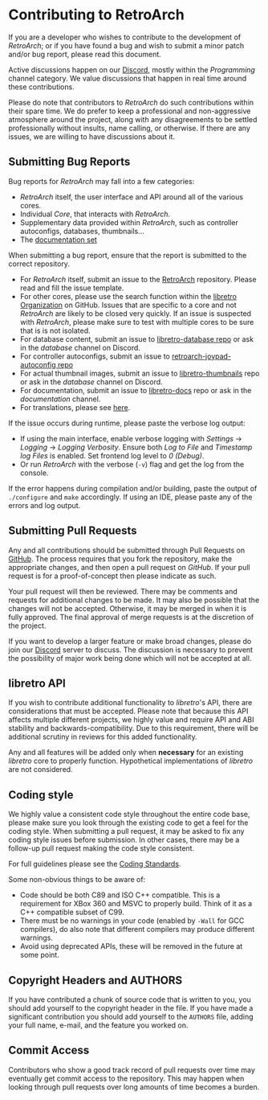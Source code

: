 # Contributing to RetroArch

If you are a developer who wishes to contribute to the development of _RetroArch_; or if you have
found a bug and wish to submit a minor patch and/or bug report, please read this document.

Active discussions happen on our [Discord](https://discordapp.com/invite/27Xxm2h), mostly within
the _Programming_ channel category. We value discussions that happen in real time around
these contributions.

Please do note that contributors to _RetroArch_ do such contributions within their spare time.
We do prefer to keep a professional and non-aggressive atmosphere around the project, along
with any disagreements to be settled professionally without insults, name calling, or otherwise.
If there are any issues, we are willing to have discussions about it.

## Submitting Bug Reports

Bug reports for _RetroArch_ may fall into a few categories:

 * _RetroArch_ itself, the user interface and API around all of the various cores.
 * Individual _Core_, that interacts with _RetroArch_.
 * Supplementary data provided within _RetroArch_, such as controller autoconfigs, databases,
   thumbnails...
 * The [documentation set](https://docs.libretro.com/)

When submitting a bug report, ensure that the report is submitted to the correct repository.
 * For _RetroArch_ itself, submit an issue to the [RetroArch](https://github.com/libretro/RetroArch)
   repository. Please read and fill the issue template.
 * For other cores, please use the search function within the [libretro Organization](https://github.com/libretro)
   on GitHub. Issues that are specific to a core and not _RetroArch_ are likely to be closed
   very quickly. If an issue is suspected with _RetroArch_, please make sure to test with
    multiple cores to be sure that is is not isolated.
 * For database content, submit an issue to
   [libretro-database repo](https://github.com/libretro/libretro-database) or ask in the
   _database_ channel on Discord.
 * For controller autoconfigs, submit an issue to
   [retroarch-joypad-autoconfig repo](https://github.com/libretro/retroarch-joypad-autoconfig)
 * For actual thumbnail images, submit an issue to
   [libretro-thumbnails](https://github.com/libretro-thumbnails/libretro-thumbnails) repo
   or ask in the _database_ channel on Discord.
 * For documentation, submit an issue to [libretro-docs](https://github.com/libretro/libretro-docs)
   repo or ask in the _documentation_ channel.
 * For translations, please see [here](https://docs.libretro.com/development/retroarch/new-translations-crowdin/).

If the issue occurs during runtime, please paste the verbose log output:

 * If using the main interface, enable verbose logging with _Settings_ -> _Logging_ ->
   _Logging Verbosity_. Ensure both _Log to File_ and _Timestamp log Files_ is enabled.
   Set frontend log level to _0 (Debug)_.
 * Or run _RetroArch_ with the verbose (`-v`) flag and get the log from the console.

If the error happens during compilation and/or building, paste the output of `./configure`
and `make` accordingly. If using an IDE, please paste any of the errors and log output.

## Submitting Pull Requests

Any and all contributions should be submitted through Pull Requests on
[GitHub](https://github.com/libretro/RetroArch/pulls). The process requires that you fork the
repository, make the appropriate changes, and then open a pull request on _GitHub_. If your
pull request is for a proof-of-concept then please indicate as such.

Your pull request will then be reviewed. There may be comments and requests for additional
changes to be made. It may also be possible that the changes will not be accepted. Otherwise, it
may be merged in when it is fully approved. The final approval of merge requests is at the
discretion of the project.

If you want to develop a larger feature or make broad changes, please do join our
[Discord](https://discordapp.com/invite/27Xxm2h) server to discuss. The discussion is
necessary to prevent the possibility of major work being done which will not be accepted at all.

## libretro API

If you wish to contribute additional functionality to _libretro_'s API, there are considerations
that must be accepted. Please note that because this API affects multiple different projects, we
highly value and require API and ABI stability and backwards-compatibility. Due to this
requirement, there will be additional scrutiny in reviews for this added functionality.

Any and all features will be added only when **necessary** for an existing _libretro_ core to
properly function. Hypothetical implementations of _libretro_ are not considered.

## Coding style

We highly value a consistent code style throughout the entire code base, please make sure you look
through the existing code to get a feel for the coding style. When submitting a pull request, it may
be asked to fix any coding style issues before submission. In other cases, there may be a follow-up
pull request making the code style consistent.

For full guidelines please see the [Coding Standards](https://docs.libretro.com/development/coding-standards/).

Some non-obvious things to be aware of:

  - Code should be both C89 and ISO C++ compatible. This is a requirement for XBox 360 and MSVC to
    properly build. Think of it as a C++ compatible subset of C99.
  - There must be no warnings in your code (enabled by `-Wall` for GCC compilers), do also note that
    different compilers may produce different warnings.
  - Avoid using deprecated APIs, these will be removed in the future at some point.

## Copyright Headers and AUTHORS

If you have contributed a chunk of source code that is written to you, you should add yourself to
the copyright header in the file. If you have made a significant contribution you should add
yourself to the `AUTHORS` file, adding your full name, e-mail, and the feature you worked on.

## Commit Access

Contributors who show a good track record of pull requests over time may eventually
get commit access to the repository. This may happen when looking through pull requests
over long amounts of time becomes a burden.
